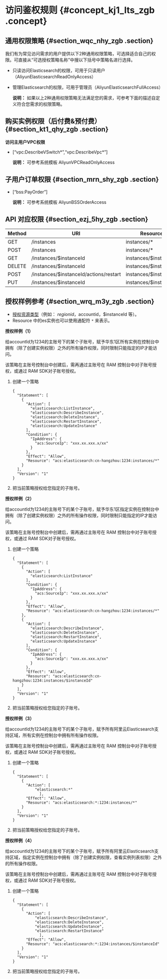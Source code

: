 # 访问鉴权规则 {#concept_kj1_lts_zgb .concept}

## 通用权限策略 {#section_wqc_nhy_zgb .section}

我们有为常见访问需求的用户提供以下2种通用权限策略，可选择适合自己的权限。可直接从“可选授权策略名称”中搜以下括号中策略名进行选择。

-   只读访问Elasticsearch的权限，可用于只读用户（AliyunElasticsearchReadOnlyAccess）
-   管理Elasticsearch的权限，可用于管理员（AliyunElasticsearchFullAccess）

    **说明：** 如果以上2种通用权限策略无法满足您的需求，可参考下面的描述自定义符合您需求的权限策略。


## 购买实例权限（后付费&预付费） {#section_kt1_qhy_zgb .section}

**访问主用户VPC权限**

-   \[“vpc:DescribeVSwitch\*”,“vpc:DescribeVpc\*”\]

    **说明：** 可参考系统模板 AliyunVPCReadOnlyAccess


## 子用户订单权限 {#section_mrn_shy_zgb .section}

-   \[“bss:PayOrder”\]

    **说明：** 可参考系统模板 AliyunBSSOrderAccess


## API 对应权限 {#section_ezj_5hy_zgb .section}

|Method|URI|Resource|Action|
|------|---|--------|------|
|GET|/instances|instances/\*|ListInstance|
|POST|/instances|instances/\*|CreateInstance|
|GET|/instances/$instanceId|instances/$instanceId|DescribeInstance|
|DELETE|/instances/$instanceId|instances/$instanceId|DeleteInstance|
|POST|/instances/$instanceId/actions/restart|instances/$instanceId|RestartInstance|
|PUT|/instances/$instanceId|instances/$instanceId|UpdateInstance|

## 授权样例参考 {#section_wrq_m3y_zgb .section}

-   [授权资源类型](intl.zh-CN/用户指南/访问控制/授权资源类型.md#)（例如： $regionid，$accountid，$instanceId 等）。
-   Resource 中的es实例也可以使用通配符 `*` 来表示。

**授权样例（1）**

给accountId为1234的主账号下的某个子账号，赋予华东1区所有实例在控制台中拥有（除了创建实例权限）之外的所有操作权限，同时限制只能指定的IP才能访问。

该策略在主账号控制台中创建后，需再通过主账号在 RAM 控制台中对子账号授权，或通过 RAM SDK对子账号授权。

1.  创建一个策略

    ```
    {
      "Statement": [
        {
          "Action": [
            "elasticsearch:ListInstance",
            "elasticsearch:DescribeInstance",
            "elasticsearch:DeleteInstance",
            "elasticsearch:RestartInstance",
            "elasticsearch:UpdateInstance"
          ],
          "Condition": {
            "IpAddress": {
              "acs:SourceIp": "xxx.xx.xxx.x/xx"
            }
          },
          "Effect": "Allow",
          "Resource": "acs:elasticsearch:cn-hangzhou:1234:instances/*"
        }
      ],
      "Version": "1"
    }
    ```

2.  把当前策略授权给您指定的子账号。

**授权样例（2）**

给accountId为1234的主账号下的某个子账号，赋予华东1区指定实例在控制台中拥有（除了创建实例权限）之外的所有操作权限，同时限制只能指定的IP才能访问。

该策略在主账号控制台中创建后，需再通过主账号在 RAM 控制台中对子账号授权，或通过 RAM SDK对子账号授权。

1.  创建一个策略

    ```
    {
      "Statement": [
        {
          "Action": [
            "elasticsearch:ListInstance"
          ],
          "Condition": {
            "IpAddress": {
              "acs:SourceIp": "xxx.xx.xxx.x/xx"
            }
          },
          "Effect": "Allow",
          "Resource": "acs:elasticsearch:cn-hangzhou:1234:instances/*"
        },
        {
          "Action": [
            "elasticsearch:DescribeInstance",
            "elasticsearch:DeleteInstance",
            "elasticsearch:RestartInstance",
            "elasticsearch:UpdateInstance"
          ],
          "Condition": {
            "IpAddress": {
              "acs:SourceIp": "xxx.xx.xxx.x/xx"
            }
          },
          "Effect": "Allow",
          "Resource": "acs:elasticsearch:cn-hangzhou:1234:instances/$instanceId"
        }
      ],
      "Version": "1"
    }
    ```

2.  把当前策略授权给您指定的子账号。

**授权样例（3）**

给accountId为1234的主账号下的某个子账号，赋予所有阿里云Elasticsearch支持区域，所有实例在控制台中拥有所有操作权限。

该策略在主账号控制台中创建后，需再通过主账号在 RAM 控制台中对子账号授权，或通过 RAM SDK对子账号授权。

1.  创建一个策略

    ```
    {
      "Statement": [
        {
          "Action": [
              "elasticsearch:*"
                ],
          "Effect": "Allow",
          "Resource": "acs:elasticsearch:*:1234:instances/*"
        }
      ],
      "Version": "1"
    }
    ```

2.  把当前策略授权给您指定的子账号。

**授权样例（4）**

给accountId为1234的主账号下的某个子账号，赋予所有阿里云Elasticsearch支持区域，指定实例在控制台中拥有（除了创建实例权限，查看实例列表权限）之外的所有操作权限。

该策略在主账号控制台中创建后，需再通过主账号在 RAM 控制台中对子账号授权，或通过 RAM SDK对子账号授权。

1.  创建一个策略

    ```
    {
      "Statement": [
        {
          "Action": [
              "elasticsearch:DescribeInstance",
              "elasticsearch:DeleteInstance",
              "elasticsearch:UpdateInstance",
              "elasticsearch:RestartInstance"
                ],
          "Effect": "Allow",
          "Resource": "acs:elasticsearch:*:1234:instances/$instanceId"
        }
      ],
      "Version": "1"
    }
    ```

2.  把当前策略授权给您指定的子账号。

